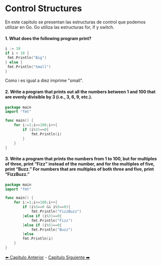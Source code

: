 # Control Structures
En este capitulo se presentan las estructuras de control que podemos utilizar en Go. Go utiliza las estructuras for, if y switch.

#### 1. What does the following program print?

```go
i := 10
if i > 10 {
 fmt.Println("Big")
} else {
 fmt.Println("Small")
}
```
Como i es igual a diez imprime "small".

#### 2. Write a program that prints out all the numbers between 1 and 100 that are evenly divisible by 3 (i.e., 3, 6, 9, etc.).
```go
package main
import "fmt"

func main() {
    for i:=1;i<=100;i++{
        if (i%3)==0{
            fmt.Println(i)
        }
    }
}
```

#### 3. Write a program that prints the numbers from 1 to 100, but for multiples of three, print “Fizz” instead of the number, and for the multiples of five, print “Buzz.” For numbers that are multiples of both three and five, print “FizzBuzz.”
```go
package main
import "fmt"

func main() {
    for i:=1;i<=100;i++{
        if (i%3==0 && i%5==0){
            fmt.Println("FizzBuzz")
        }else if (i%3)==0{
            fmt.Println("Fizz")
        }else if (i%5)==0{
            fmt.Println("Buzz")
        }else
        fmt.Println(i)
    }
}
```

[ :arrow_left: Capítulo Anterior](/Capitulos/Chapter-3-Variables.md) - [Capítulo Siguiente :arrow_right: ](/Capitulos/Chapter-5-Arrays-Slices-and-Maps.md)
